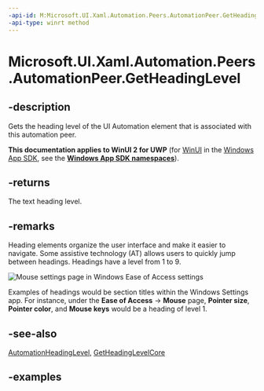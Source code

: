 ```yaml
---
-api-id: M:Microsoft.UI.Xaml.Automation.Peers.AutomationPeer.GetHeadingLevel
-api-type: winrt method
---
```


<!-- Method syntax.
public AutomationHeadingLevel AutomationPeer.GetHeadingLevel()
-->

# Microsoft.UI.Xaml.Automation.Peers.AutomationPeer.GetHeadingLevel

## -description
Gets the heading level of the UI Automation element that is associated with this automation peer.

**This documentation applies to WinUI 2 for UWP** (for [WinUI](/windows/apps/winui/winui3/) in the [Windows App SDK](/windows/apps/windows-app-sdk/), see the **[Windows App SDK namespaces](/windows/windows-app-sdk/api/winrt/)**).

## -returns
The text heading level.

## -remarks
Heading elements organize the user interface and make it easier to navigate. Some assistive technology (AT) allows users to quickly jump between headings. Headings have a level from 1 to 9.  

![Mouse settings page in Windows Ease of Access settings](images/MouseSettings.png)

Examples of headings would be section titles within the Windows Settings app. For instance, under the **Ease of Access** -> **Mouse** page, **Pointer size**, **Pointer color**, and **Mouse keys** would be a heading of level 1.

## -see-also
[AutomationHeadingLevel](automationheadinglevel.md), [GetHeadingLevelCore](automationpeer_getheadinglevelcore_1105552106.md)

## -examples

